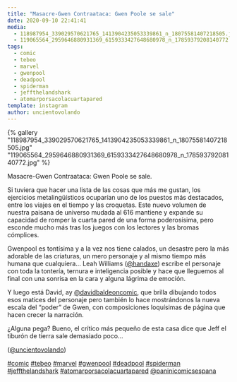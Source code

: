 ```yaml
---
title: "Masacre-Gwen Contraataca: Gwen Poole se sale"
date: 2020-09-10 22:41:41
media: 
  - 118987954_339029570621765_1413904235053339861_n_18075581407218505.jpg
  - 119065564_2959646880931369_6159333427648680978_n_17859379208140772.jpg
tags: 
  - comic
  - tebeo
  - marvel
  - gwenpool
  - deadpool
  - spiderman
  - jeffthelandshark
  - atomarporsacolacuartapared
template: instagram
author: uncientovolando
---
```


{% gallery "118987954_339029570621765_1413904235053339861_n_18075581407218505.jpg" "119065564_2959646880931369_6159333427648680978_n_17859379208140772.jpg" %}

Masacre-Gwen Contraataca: Gwen Poole se sale.

Si tuviera que hacer una lista de las cosas que más me gustan, los ejercicios metalingüísticos ocuparían uno de los puestos más destacados, entre los viajes en el tiempo y las croquetas. Este nuevo volumen de nuestra paisana de universo mudada al 616 mantiene y expande su capacidad de romper la cuarta pared de una forma poderosísima, pero esconde mucho más tras los juegos con los lectores y las bromas cómplices.

Gwenpool es tontísima y a la vez nos tiene calados, un desastre pero la más adorable de las criaturas, un mero personaje y al mismo tiempo más humana que cualquiera... Leah Williams ([@handaxe](https://instagram.com/handaxe)) escribe el personaje con toda la tontería, ternura e inteligencia posible y hace que lleguemos al final con una sonrisa en la cara y alguna lágrima de emoción.

Y luego está David, ay [@davidbaldeoncomic](https://instagram.com/davidbaldeoncomic), que brilla dibujando todos esos matices del personaje pero también lo hace mostrándonos la nueva escala del “poder” de Gwen, con composiciones loquísimas de página que hacen crecer la narración.

¿Alguna pega? Bueno, el crítico más pequeño de esta casa dice que Jeff el tiburón de tierra sale demasiado poco...

([@uncientovolando](https://instagram.com/uncientovolando))

[#comic](/etiquetas/comic) [#tebeo](/etiquetas/tebeo) [#marvel](/etiquetas/marvel) [#gwenpool](/etiquetas/gwenpool) [#deadpool](/etiquetas/deadpool) [#spiderman](/etiquetas/spiderman) [#jeffthelandshark](/etiquetas/jeffthelandshark) [#atomarporsacolacuartapared](/etiquetas/atomarporsacolacuartapared) [@paninicomicsespana](https://instagram.com/paninicomicsespana)
